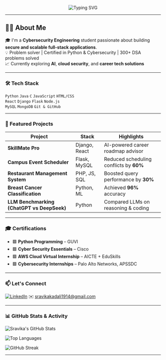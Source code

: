 <!-- Profile README for Sravika Kadali -->

<p align="center">
  <img src="https://readme-typing-svg.herokuapp.com?font=Fira+Code&pause=1000&color=F97316&center=true&vCenter=true&width=435&lines=Hi+%F0%9F%91%8B+I'm+Sravika+Kadali;Cybersecurity+Student+%7C+Full+Stack+Dev;Welcome+to+my+GitHub+profile!" alt="Typing SVG" />
</p>

---

## 👩‍💻 About Me

🎓 I'm a **Cybersecurity Engineering** student passionate about building **secure and scalable full-stack applications**.  
💡 Problem solver | Certified in Python & Cybersecurity | 300+ DSA problems solved  
📈 Currently exploring **AI**, **cloud security**, and **career tech solutions**

---

### 🛠️ Tech Stack

`Python` `Java` `C` `JavaScript` `HTML/CSS`  
`React` `Django` `Flask` `Node.js`  
`MySQL` `MongoDB` `Git & GitHub`

---

### 🚀 Featured Projects

| Project | Stack | Highlights |
|--------|-------|------------|
| **SkillMate Pro** | Django, React | AI-powered career roadmap advisor  
| **Campus Event Scheduler** | Flask, MySQL | Reduced scheduling conflicts by **60%**  
| **Restaurant Management System** | PHP, JS, SQL | Boosted query performance by **30%**  
| **Breast Cancer Classification** | Python, ML | Achieved **96%** accuracy  
| **LLM Benchmarking (ChatGPT vs DeepSeek)** | Python | Compared LLMs on reasoning & coding

---

### 🎓 Certifications

- 🟩 **Python Programming** – GUVI  
- 🟩 **Cyber Security Essentials** – Cisco  
- 🟩 **AWS Cloud Virtual Internship** – AICTE + EduSkills  
- 🟩 **Cybersecurity Internships** – Palo Alto Networks, APSSDC

---

### 📫 Let's Connect

[![LinkedIn](https://img.shields.io/badge/-LinkedIn-blue?style=flat&logo=linkedin)](https://linkedin.com/in/sravika-kadali)
✉️ sravikakadali1914@gmail.com

---

### 📊 GitHub Stats & Activity

![Sravika's GitHub Stats](https://github-readme-stats.vercel.app/api?username=sravika1914&show_icons=true&theme=radical)

![Top Languages](https://github-readme-stats.vercel.app/api/top-langs/?username=sravika1914&layout=compact&theme=radical)

![GitHub Streak](https://github-readme-streak-stats.herokuapp.com/?user=sravika1914&theme=radical)

---


